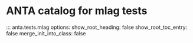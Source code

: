<!--
  ~ Copyright (c) 2023 Arista Networks, Inc.
  ~ Use of this source code is governed by the Apache License 2.0
  ~ that can be found in the LICENSE file.
  -->

# ANTA catalog for mlag tests

::: anta.tests.mlag
    options:
      show_root_heading: false
      show_root_toc_entry: false
      merge_init_into_class: false
